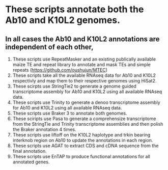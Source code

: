 # These scripts annotate both the Ab10 and K10L2 genomes. 
## In all cases the Ab10 and K10L2 annotations are independent of each other, 
1. These scripts use RepeatMasker and an existing publically available maize TE and repeat library to annotate and mask TEs and simple repeats (https://github.com/oushujun/MTEC)
2. These scripts take all the available RNAseq data for Ab10 and K10L2 respectivly and map them to their respective genomes using HiSat2.
3. These scirpts use StringTie2 to generate a genome guided transcriptome assembly for Ab10 and K10L2 using all available RNAseq data.
4. These scripts use Trinity to generate a denoo transcriptome assembly for Ab10 and K10L2 using all available RNAseq data.
5. These scripts use Braker 3 to annotate both genomes.
6. These sciripts use Pasa to generate a comprehensize transcriptome from the StringTie and Trinity transcriptome assemblies and then polish the Braker annotation 4 times.
7. These scripts use liftoff on the K10L2 haplotype and trkin bearing interknob region on Ab10 to update the annotations in each region.
8. These scripts use AGAT to extract CDS and cDNA sequence from the final annotation.
9. These scripts use EnTAP to produce functional annotations for all annotated genes.
   
